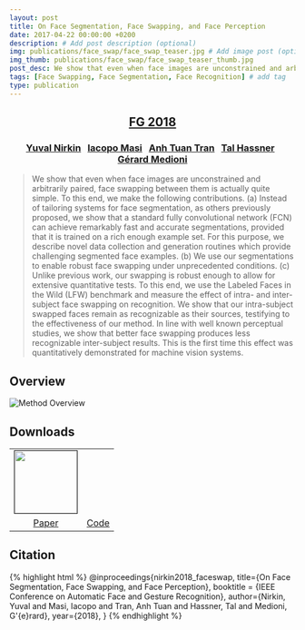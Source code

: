 ```yaml
---
layout: post
title: On Face Segmentation, Face Swapping, and Face Perception
date: 2017-04-22 00:00:00 +0200
description: # Add post description (optional)
img: publications/face_swap/face_swap_teaser.jpg # Add image post (optional)
img_thumb: publications/face_swap/face_swap_teaser_thumb.jpg
post_desc: We show that even when face images are unconstrained and arbitrarily paired, face swapping between them is actually quite simple. To this end, we make the following contributions. (a) Instead of tailoring systems for face segmentation, as others previously proposed, we show that a standard fully convolutional network (FCN) can achieve remarkably fast and accurate segmentations, provided that it is trained on a rich enough example set. For this purpose, we describe novel data collection and generation routines which provide challenging segmented face examples. (b) We use our segmentations to enable robust face swapping under unprecedented conditions. (c) Unlike previous work, our swapping is robust enough to allow for extensive quantitative tests. To this end, we use the Labeled Faces in the Wild (LFW) benchmark and measure the effect of intra- and inter-subject face swapping on recognition. We show that our intra-subject swapped faces remain as recognizable as their sources, testifying to the effectiveness of our method. In line with well known perceptual studies, we show that better face swapping produces less recognizable inter-subject results. This is the first time this effect was quantitatively demonstrated for machine vision systems.
tags: [Face Swapping, Face Segmentation, Face Recognition] # add tag
type: publication
---
```

<center><h2><a href="https://fg2018.cse.sc.edu/">FG 2018</a></h2></center>
<center><h3>
<a href="http://nirkin.com/">Yuval Nirkin</a> &nbsp;
<a href="https://www-bcf.usc.edu/~iacopoma/">Iacopo Masi</a> &nbsp;
<a href="https://sites.google.com/site/anhttranusc/">Anh Tuan Tran</a> &nbsp;
<a href="https://talhassner.github.io/home/">Tal Hassner</a> &nbsp;
<a href="https://scholar.google.com/citations?user=b0k2tTgAAAAJ&hl=en"> Gérard Medioni</a> 
</h3></center>

>We show that even when face images are unconstrained and arbitrarily paired, face swapping between them is actually quite simple. To this end, we make the following contributions. (a) Instead of tailoring systems for face segmentation, as others previously proposed, we show that a standard fully convolutional network (FCN) can achieve remarkably fast and accurate segmentations, provided that it is trained on a rich enough example set. For this purpose, we describe novel data collection and generation routines which provide challenging segmented face examples. (b) We use our segmentations to enable robust face swapping under unprecedented conditions. (c) Unlike previous work, our swapping is robust enough to allow for extensive quantitative tests. To this end, we use the Labeled Faces in the Wild (LFW) benchmark and measure the effect of intra- and inter-subject face swapping on recognition. We show that our intra-subject swapped faces remain as recognizable as their sources, testifying to the effectiveness of our method. In line with well known perceptual studies, we show that better face swapping produces less recognizable inter-subject results. This is the first time this effect was quantitatively demonstrated for machine vision systems.

## Overview
![Method Overview]({{site.baseurl}}/assets/img/publications/face_swap/system.jpg)

## Downloads
<table class="download" cellspacing="10" style = "text-align:center; margin-left: auto; margin-right: auto;" border="0">
<tr>
	<td><a href="https://arxiv.org/pdf/1704.06729.pdf"><img style = "height:110px;" src="{{site.baseurl}}/assets/img/publications/face_swap/thumb_paper.jpg" border="1"></a></td>
	<td><a href="https://github.com/YuvalNirkin/face_swap"><i class="fa fa-github" style="font-size:96px;color:black"></i></a></td>
</tr>
<tr>
	<td><a href="https://arxiv.org/pdf/1704.06729.pdf">Paper</a></td>
	<td><a href="https://github.com/YuvalNirkin/face_swap">Code</a></td>
</tr>
</table>

## Citation
{% highlight html %}
@inproceedings{nirkin2018_faceswap,
  title={On Face Segmentation, Face Swapping, and Face Perception},
  booktitle = {IEEE Conference on Automatic Face and Gesture Recognition},
  author={Nirkin, Yuval and Masi, Iacopo and Tran, Anh Tuan and Hassner, Tal and Medioni, G\'{e}rard},
  year={2018},
}
{% endhighlight %}
